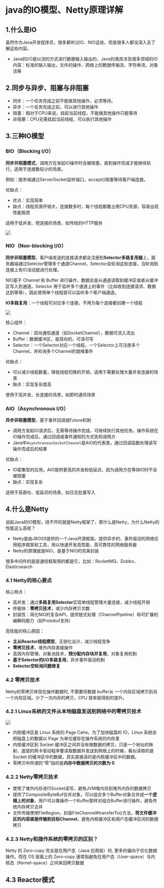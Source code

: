 # java的IO模型、Netty原理详解

## 1.什么是IO

虽然作为Java开发程序员，很多都听过IO、NIO这些，但是很多人都没深入去了解这些内容。

* Java的I/O是以流的方式进行数据输入输出的，Java的类库涉及很多领域的IO内容：标准的输入输出，文件的操作、网络上的数据传输流、字符串流、对象流等

## 2.同步与异步、阻塞与非阻塞

* 同步：一个任务完成之前不能做其他操作，必须等待。
* 异步：一个任务完成之前，可以进行其他操作
* 阻塞：相对于CPU来说，挂起当前线程，不能做其他操作只能等待
* 非阻塞：CPU无需挂起当前线程，可以执行其他操作

## 3.三种IO模型

### BIO（Blocking I/O）

**同步并阻塞模式**，调用方在发起IO操作时会被阻塞，直到操作完成才能继续执行，适用于连接数较少的场景。

例如：服务端通过ServerSocket监听端口，accept()阻塞等待客户端连接。

优缺点：

* 优点：实现简单
* 缺点：线程资源开销大，连接数多时，每个线程都要占用CPU资源，容易出现性能瓶颈

适用于低并发、短连接的场景，如传统的HTTP服务

![](D:\IdeaProjects\find-next-dragon\bagu\重点\图片\1.png)

### NIO（Non-blocking I/O）

**同步非阻塞模型**，客户端发送的连接请求都会注册到**Selector多路复用器**上，服务器端通过Selector管理多个通道Channel，Selector会轮询这些连接，当轮询到连接上有IO活动就进行处理。

NIO基于 Channel 和 Buffer 进行操作，数据总是从通道读取到缓冲区或者从缓冲区写入到通道。Selector 用于监听多个通道上的事件（比如收到连接请求、数据达到等等），因此使用单个线程就可以监听多个客户端通道。

**IO多路复用**：一个线程可对应多个连接，不用为每个连接都创建一个线程

![](D:\IdeaProjects\find-next-dragon\bagu\重点\图片\2.png)

核心组件：

* Channel：双向通信通道（如SocketChannel），数据可流入流出
* Buffer：数据缓冲区，是双向的，可读可写
* Selector：一个Selector对应一个线程，一个Selector上可注册多个Channel，并轮询多个Channel的就绪事件

优缺点：

* 可以减少线程数量，降低线程切换的开销，适用于需要处理大量并发连接的场景
* 缺点：实现复杂度高

使用于高并发、长连接的场景，如即时通讯场景

### AIO（Asynchronous I/O）

**异步非阻塞模型**，基于事件回调或Future机制

* 调用方发起IO请求后，无需等待操作完成，可继续执行其他任务。操作系统在IO操作完成后，通过回调或事件通知的方式告知调用方
* Java中`AsynchronousSocketChannel`是AIO的代表类，通过回调函数处理读写操作完成后的结果

优缺点：

* IO密集型的应用，AIO提供更高的并发和低延迟，因为调用方在等待IO时不会被阻塞
* 缺点：实现复杂

适用于高吞吐、低延迟的场景，如日志批量写入

## 4.什么是Netty

说起Java的IO模型，绕不开的就是Netty框架了，那什么是Netty，为什么Netty的性能这么高呢？

* Netty是由JBOSS提供的一个Java开源框架。提供异步的、事件驱动的网络应用程序框架和工具，用以快速开发高性能、高可靠性的网络服务器
* Netty的原理就是NIO，是基于NIO的完美封装

很多中间件的底层通信框架用的都是它，比如：RocketMQ、Dubbo、Elasticsearch

### 4.1 Netty的核心要点

核心特点：

* 高并发：通过**多路复用Selector**实现单线程管理大量连接，减少线程开销
* 传输快：**零拷贝技术**，减少内存拷贝次数
* 封装性：简化NIO的复杂API，提供链式处理（ChannelPipeline）和可扩展的编解码能力（如Protobuf支持）

高性能的核心原因：

* **主从Reactor线程模型**，无锁化设计，减少线程竞争
* **零拷贝技术**，堆外内存直接操作
* 高效内存管理，对象池技术，**预分配内存块并复用**，对象复用机制
* **基于Selector的I/O多路复用**，异步事件驱动机制
* **Selector空轮询问题修复**

### 4.2 零拷贝技术

Netty的零拷贝体现在操作数据时, 不需要将数据 buffer从 一个内存区域拷贝到另一个内存区域。少了一次内存的拷贝，CPU 效率就得到的提升。

### **4.2.1 Linux系统的文件从本地磁盘发送到网络中的零拷贝技术**

![](D:\IdeaProjects\find-next-dragon\bagu\重点\图片\3.png)

* 内核缓冲区是 Linux 系统的 Page Cahe。为了加快磁盘的 IO，Linux 系统会把磁盘上的数据以 Page 为单位缓存在操作系统的内存里
* 内核缓冲区到 Socket 缓冲区之间并没有做数据的拷贝，只是一个地址的映射，底层的网卡驱动程序要读取数据并发送到网络上的时候，看似读取的是 Socket 的缓冲区中的数据，其实直接读的是内核缓冲区中的数据。
* 零拷贝中所谓的“零”指的是**内存中数据拷贝的次数为 0**

### **4.2.2 Netty零拷贝技术**

* 使用了堆外内存进行Socket读写，避免JVM堆内存到堆外内存的数据拷贝
* 提供了CompositeByteBuf合并对象，可以组合多个Buffer对象合并成**一个逻辑上的对象**，用户可以像操作一个Buffer那样对组合Buffer进行操作，避免传统内存拷贝合并
* 文件传输使用FileRegion，封装FileChannel#transferTo()方法，**将文件缓冲区的内容直接传输到目标Channel**，避免内核缓冲区和用户态缓冲区间的数据拷贝

### **4.2.3 Netty和操作系统的零拷贝的区别？**

Netty 的 Zero-copy 完全是在用户态（Java 应用层）的, 更多的偏向于优化数据操作。而在 OS 层面上的 Zero-copy 通常指避免在用户态（User-space）与内核态（Kernel-space）之间来回拷贝数据

## 4.3 Reactor模式

